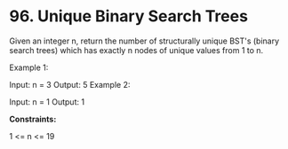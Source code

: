 # 96. Unique Binary Search Trees

Given an integer n, return the number of structurally unique BST's (binary search trees) which has exactly n nodes of unique values from 1 to n.

Example 1:

Input: n = 3
Output: 5
Example 2:

Input: n = 1
Output: 1

**Constraints:**

1 <= n <= 19
